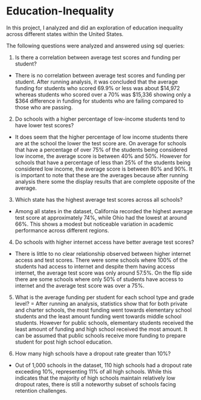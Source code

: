 # Education-Inequality
In this project, I analyzed and did an exploration of education inequality across different states within the United States.

The following questions were analyzed and answered using sql queries:

1. Is there a correlation between average test scores and funding per student?
- There is no correlation between average test scores and funding per student. After running analysis, it was concluded that the average funding for students who scored 69.9% or less was about $14,972 whereas students who scored over a 70% was $15,336 showing only a $364 difference in funding for students who are failing compared to those who are passing.

2. Do schools with a higher percentage of low-income students tend to have lower test scores?
- It does seem that the higher percentage of low income students there are at the school the lower the test score are. On average for schools that have a percentage of over 75% of the students being considered low income, the average score is between 40% and 50%. However  for schools that have a percentage of less than 25% of the students being considered low income, the average score is between 80% and 90%. It is important to note that these are the averages because after running analysis there some the display results that are complete opposite of the average.

3. Which state has the highest average test scores across all schools?
- Among all states in the dataset, California recorded the highest average test score at approximately 74%, while Ohio had the lowest at around 66%. This shows a modest but noticeable variation in academic performance across different regions.

4. Do schools with higher internet access have better average test scores?
- There is little to no clear relationship observed between higher internet access and test scores. There were some schools where 100% of the students had access to internet and despite them having access internet, the average test score was only around 57.5%. On the flip side there are some schools where only 50% of students have access to internet and the average test score was over a 75%.

5. What is the average funding per student for each school type and grade level?
= After running an analysis, statistics show that for both private and charter schools, the most funding went towards elementary school students and the least amount funding went towards middle school students. However for public schools, elementary students received the least amount of funding and high school received the most amount. It can be assumed that public schools receive more funding to prepare student for post high school education.

6. How many high schools have a dropout rate greater than 10%?
- Out of 1,000 schools in the dataset, 110 high schools had a dropout rate exceeding 10%, representing 11% of all high schools. While this indicates that the majority of high schools maintain relatively low dropout rates, there is still a noteworthy subset of schools facing retention challenges.

